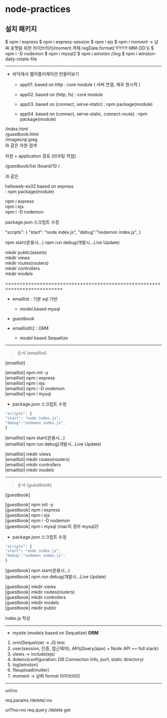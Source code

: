 # node-practices

## 설치 패키지
$ npm i express
$ npm i express-session
$ npm i ejs
$ npm i moment -> 날짜 포맷을 위한 라이브러리(moment.객체.regDate.format('YYYY-MM-DD'))
$ npm i -D nodemon
$ npm i mysql2
$ npm i winston //log
$ npm i winston-daily-rotate-file


---

- 바닥에서 웹어플리케이션 만들어보기

  - app01. based on http : core module ( 서버 연결, 매우 원시적 )
  - app02. based on (http, fs) : core module

  - app03. based on (connect, serve-static) : npm package(module)
  - app04. based on (connect, serve-static, connect-route) : npm package(module)

/index.html  
/guestbook.html  
/images/qr.jpeg  
와 같은 자원 검색

자원 + application 경로
(라우팅 작업)

/guestbook/list
/board/10
/

과 같은

helloweb-ex02 based on express  
 : npm package(module)

npm i express  
npm i ejs  
npm i -D nodemon

package.json 스크립트 수정

"scripts": {
"start": "node index.js",
"debug":"nodemon index.js",
}

npm start(운용시...)
npm run debug(개발시...Live Update)

mkdir public(assets)  
mkdir views  
mkdir routes(routers)  
mkdir controllers  
mkdir models

==========================================================================

- emaillist : 기본 sql 기반

  - model based mysql

- guestbook

- emaillist02 : ORM
  - model based Sequelize
---

> 순서 (emaillist)

[emaillist]

[emaillist] npm init -y  
[emaillist] npm i express  
[emaillist] npm i ejs  
[emaillist] npm i -D nodemon  
[emaillist] npm i mysql

- package.json 스크립트 수정

```javascript
"scripts": {
"start": "node index.js",
"debug":"nodemon index.js",
}
```

[emaillist] npm start(운용시...)  
[emaillist] npm run debug(개발시...Live Update)

[emaillist] mkdir views  
[emaillist] mkdir routes(routers)  
[emaillist] mkdir controllers  
[emaillist] mkdir models

---
> 순서 (guestbook)

[guestbook]

[guestbook] npm init -y  
[guestbook] npm i express  
[guestbook] npm i ejs  
[guestbook] npm i -D nodemon  
[guestbook] npm i mysql (mac의 경우 mysql2)

- package.json 스크립트 수정

```javascript
"scripts": {
"start": "node index.js",
"debug":"nodemon index.js",
}
```

[guestbook] npm start(운용시...)  
[guestbook] npm run debug(개발시...Live Update)

[guestbook] mkdir views  
[guestbook] mkdir routes(routers)  
[guestbook] mkdir controllers  
[guestbook] mkdir models   
[guestbook] mkdir public

index.js 작성 

---
- mysite (models based on Sequelize) <strong>ORM</strong>

1. orm(Sequelize) -> JS test
2. user(session, 인증, 접근제어), API(jQuery(ajax) + Node API == full stack)
3. views -> include(ejs)
4. dotenv(configuration: DB Connection Info, port, static directory)
5. log(winston)
6. fileupload(multer)   
7. moment -> 날짜 format 라이브러리   


---

url/no

req.params
/delete/:no


url?no=no
req.query
/delete
get